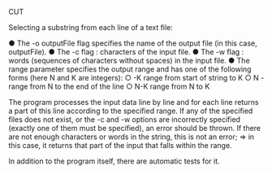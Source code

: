 CUT

Selecting a substring from each line of a text file:

● The -o outputFile flag specifies the name of the output file (in this case, outputFile).
● The -c flag : characters of the input file.
● The -w flag : words (sequences of characters without spaces) in the input file.
● The range parameter specifies the output range and has one of the following forms (here N and K are integers):
○ -K range from start of string to K
○ N - range from N to the end of the line
○ N-K range from N to K

The program processes the input data line by line and for each line returns a part of this line according to the specified range. 
If any of the specified files does not exist, or the -c and -w options are incorrectly specified (exactly one of them must be specified), an error should be thrown. 
If there are not enough characters or words in the string, this is not an error; 
  => in this case, it returns that part of the input that falls within the range.
  
In addition to the program itself, there are automatic tests for it.
